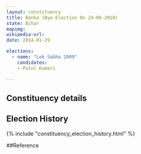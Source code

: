 ```yaml
---
layout: constituency
title: Banka (Bye-Election On 24-06-2010)
state: Bihar
mapimg: 
wikipedia-url: 
date: 2014-01-29

elections: 
  - name: "Lok Sabha 2009"
    candidates: 
    - Putul Kumari 

---
```

## Constituency details


## Election History
{% include "constituency_election_history.html" %}

##Reference
